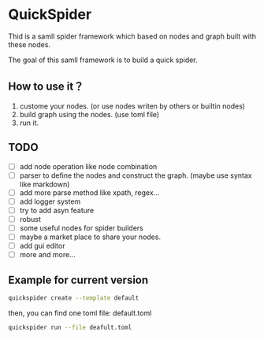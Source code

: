 # QuickSpider

Thid is a samll spider framework which based on nodes and graph built with these nodes.

The goal of this samll framework is to build a quick spider.

## How to use it？

1. custome your nodes. (or use nodes writen by others or builtin nodes)
2. build graph using the nodes. (use toml file)
3. run it.

## TODO

- [ ] add node operation like node combination
- [ ] parser to define the nodes and construct the graph. (maybe use syntax like markdown)
- [ ] add more parse method like xpath, regex...
- [ ] add logger system
- [ ] try to add asyn feature
- [ ] robust
- [ ] some useful nodes for spider builders
- [ ] maybe a market place to share your nodes.
- [ ] add gui editor
- [ ] more and more...

## Example for current version

```bash
quickspider create --template default
```

then, you can find one toml file: default.toml

```bash
quickspider run --file deafult.toml
```

